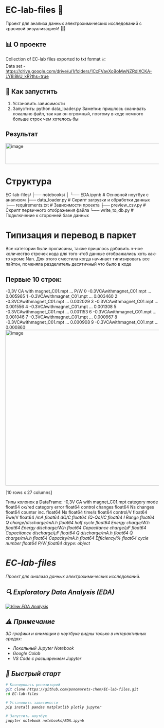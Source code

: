 # EC-lab-files 🌸

Проект для анализа данных электрохимических исследований с красивой визуализацией! 🎨✨

## 📊 О проекте

Collection of EC-lab files exported to txt format 📈  
Data set -https://drive.google.com/drive/u/1/folders/1CcFVavXoBoMwNZRdlXCKA-LY8l8kU_kR?ths=true 
## 🚀 Как запустить

1. Установить зависимости
2. Запустить:
python data_loader.py
Заметки: пришлось скачивать локально файл, так как он огромный, поэтому в коде немного больше строк чем хотелось бы
## Результат
<img width="620" height="69" alt="image" src="https://github.com/user-attachments/assets/9dc4b465-6650-42d7-88a4-98fbdde628b9" />


# Структура
EC-lab-files/
├── notebooks/
│   └── EDA.ipynb              # Основной ноутбук с анализом
├── data_loader.py             # Скрипт загрузки и обработки данных
├── requirements.txt           # Зависимости проекта
├── preview_csv.py             # Скрипт первичного отображения файла
└── write_to_db.py             # Подключение к сторонней базе данных

# Типизация и перевод в паркет

Все категории были прописаны, также пришлось добавить n-ное количество строчек кода для того чтоб данные отображались хоть как-то кроме Nan. Для этого сместила когда начинает типизировать все пайтон, поменяла разделитель десятичный
что было в коде
## Первые 10 строк:
  -0,3V CA with magnet_C01.mpt  ...       P/W
0    -0.3VCAwithmagnet_C01.mpt  ...  0.005965
1    -0.3VCAwithmagnet_C01.mpt  ...  0.003460
2    -0.3VCAwithmagnet_C01.mpt  ...  0.002029
3    -0.3VCAwithmagnet_C01.mpt  ...  0.001556
4    -0.3VCAwithmagnet_C01.mpt  ...  0.001308
5    -0.3VCAwithmagnet_C01.mpt  ...  0.001153
6    -0.3VCAwithmagnet_C01.mpt  ...  0.001046
7    -0.3VCAwithmagnet_C01.mpt  ...  0.000967
8    -0.3VCAwithmagnet_C01.mpt  ...  0.000908
9    -0.3VCAwithmagnet_C01.mpt  ...  0.000860
<img width="756" height="512" alt="image" src="https://github.com/user-attachments/assets/d1a405a2-c95a-45b7-9d0d-f3883ff04818" />


[10 rows x 27 columns]

Типы колонок в DataFrame:
-0,3V CA with magnet_C01.mpt    category
mode                             float64
ox/red                          category
error                            float64
control changes                  float64
Ns changes                       float64
counter inc.                     float64
Ns                               float64
time/s                           float64
control/V                        float64
Ewe/V                            float64
<I>/mA                           float64
dQ/C                             float64
(Q-Qo)/C                         float64
I Range                          float64
Q charge/discharge/mA.h          float64
half cycle                       float64
Energy charge/W.h                float64
Energy discharge/W.h             float64
Capacitance charge/µF            float64
Capacitance discharge/µF         float64
Q discharge/mA.h                 float64
Q charge/mA.h                    float64
Capacity/mA.h                    float64
Efficiency/%                     float64
cycle number                     float64
P/W                              float64
dtype: object




# EC-lab-files

Проект для анализа данных электрохимических исследований.

## 🔍 Exploratory Data Analysis (EDA)

[![View EDA Analysis](https://img.shields.io/badge/📊_View_EDA_Notebook-NbViewer-blue)](https://nbviewer.org/github/ponomarets-chem/EC-lab-files/blob/main/notebooks/EDA.ipynb)



## ⚠️ Примечание

3D графики и анимации в ноутбуке видны только в интерактивных средах:
- Локальный Jupyter Notebook
- Google Colab
- VS Code с расширением Jupyter

## 🚀 Быстрый старт

```bash
# Клонировать репозиторий
git clone https://github.com/ponomarets-chem/EC-lab-files.git
cd EC-lab-files

# Установить зависимости
pip install pandas matplotlib plotly jupyter

# Запустить ноутбук
jupyter notebook notebooks/EDA.ipynb
